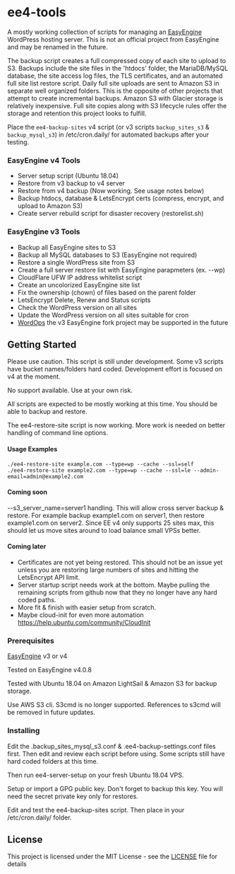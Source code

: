 # ee4-tools

A mostly working collection of scripts for managing an [EasyEngine](https://easyengine.io) WordPress hosting server. This is not an official project from EasyEngine and may be renamed in the future. 

The backup script creates a full compressed copy of each site to upload to S3. Backups include the site files in the 'htdocs' folder, the MariaDB/MySQL database, the site access log files, the TLS certificates, and an automated full site list restore script.  Daily full site uploads are sent to Amazon S3 in separate well organized folders. This is the opposite of other projects that attempt to create incremental backups. Amazon S3 with Glacier storage is relatively inexpensive. Full site copies along with S3 lifecycle rules offer the storage and retention this project looks to fulfill. 

Place the `ee4-backup-sites` v4 script (or v3 scripts `backup_sites_s3` & `backup_mysql_s3`) in /etc/cron.daily/ for automated backups after your testing.

### EasyEngine v4 Tools

- Server setup script (Ubuntu 18.04)
- Restore from v3 backup to v4 server
- Restore from v4 backup (Now working. See usage notes below)
- Backup htdocs, database & LetsEncrypt certs (compress, encrypt, and upload to Amazon S3)
- Create server rebuild script for disaster recovery (restorelist.sh)

### EasyEngine v3 Tools

- Backup all EasyEngine sites to S3
- Backup all MySQL databases to S3 (EasyEngine not required)
- Restore a single WordPress site from S3
- Create a full server restore list with EasyEngine parapmeters (ex. --wp)
- CloudFlare UFW IP address whitelist script
- Create an uncolorized EasyEngine site list
- Fix the ownership (chown) of files based on the parent folder 
- LetsEncrypt Delete, Renew and Status scripts
- Check the WordPress version on all sites
- Update the WordPress version on all sites suitable for cron
- [WordOps](https://wordops.org/) the v3 EasyEngine fork project may be supported in the future

## Getting Started

Please use caution. This script is still under development. Some v3 scripts have bucket names/folders hard coded. Development effort is focused on v4 at the moment.  

No support available. Use at your own risk.

All scripts are expected to be mostly working at this time. You should be able to backup and restore.

The ee4-restore-site script is now working. More work is needed on better handling of command line options. 

#### Usage Examples

    ./ee4-restore-site example.com --type=wp --cache --ssl=self
    ./ee4-restore-site example2.com --type=wp --cache --ssl=le --admin-email=admin@example2.com

#### Coming soon

--s3_server_name=server1 handling. This will allow cross server backup & restore. For example backup example1.com on server1, then restore example1.com on server2. Since EE v4 only supports 25 sites max, this should let us move sites around to load balance small VPSs better.  

#### Coming later 

- Certificates are not yet being restored. This should not be an issue yet unless you are restoring large numbers of sites and hitting the LetsEncrypt API limit.  
- Server startup script needs work at the bottom. Maybe pulling the remaining scripts from github now that they no longer have any hard coded paths. 
- More fit & finish with easier setup from scratch. 
- Maybe cloud-init for even more automation https://help.ubuntu.com/community/CloudInit

### Prerequisites

[EasyEngine](https://easyengine.io) v3 or v4

Tested on EasyEngine v4.0.8

Tested with Ubuntu 18.04 on Amazon LightSail & Amazon S3 for backup storage.

Use AWS S3 cli. S3cmd is no longer supported. References to s3cmd will be removed in future updates.

### Installing

Edit the .backup_sites_mysql_s3.conf & .ee4-backup-settings.conf files first. Then edit and review each script before using. Some scripts still have hard coded folders at this time. 

Then run ee4-server-setup on your fresh Ubuntu 18.04 VPS.

Setup or import a GPG public key. Don't forget to backup this key. You will need the secret private key only for restores.

Edit and test the ee4-backup-sites script. Then place in your /etc/cron.daily/ folder. 

## License

This project is licensed under the MIT License - see the [LICENSE](LICENSE) file for details

